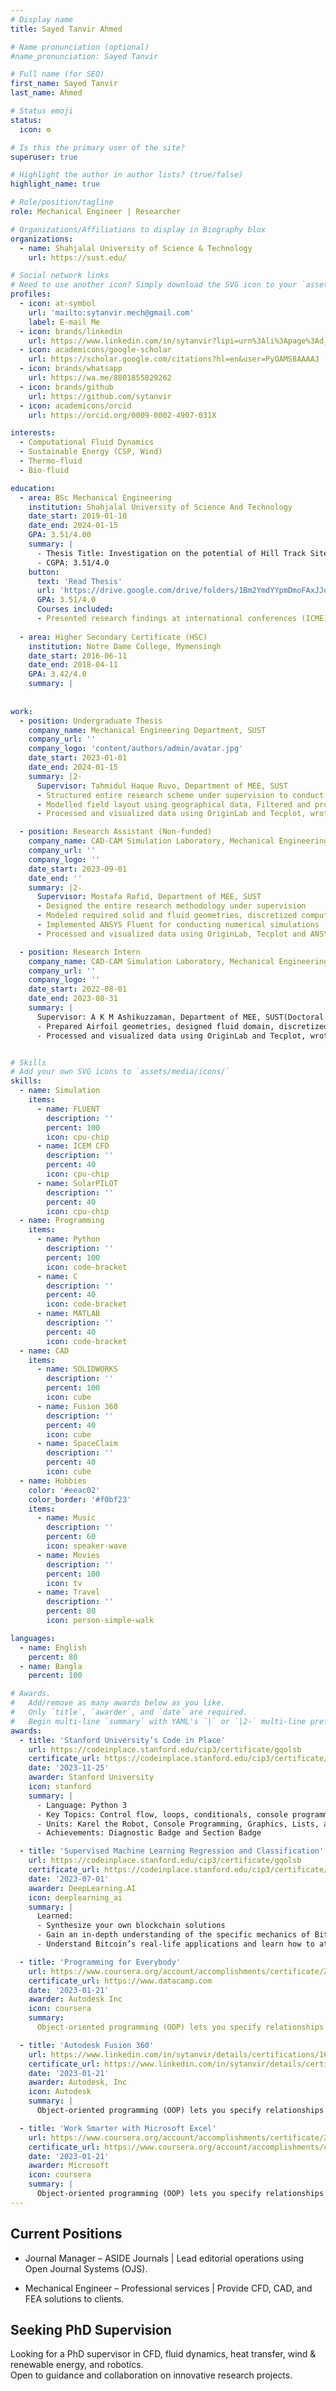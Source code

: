 ```yaml
---
# Display name
title: Sayed Tanvir Ahmed

# Name pronunciation (optional)
#name_pronunciation: Sayed Tanvir

# Full name (for SEO)
first_name: Sayed Tanvir
last_name: Ahmed

# Status emoji
status:
  icon: ⚙️

# Is this the primary user of the site?
superuser: true

# Highlight the author in author lists? (true/false)
highlight_name: true

# Role/position/tagline
role: Mechanical Engineer | Researcher

# Organizations/Affiliations to display in Biography blox
organizations:
  - name: Shahjalal University of Science & Technology
    url: https://sust.edu/

# Social network links
# Need to use another icon? Simply download the SVG icon to your `assets/media/icons/` folder.
profiles:
  - icon: at-symbol
    url: 'mailto:sytanvir.mech@gmail.com'
    label: E-mail Me
  - icon: brands/linkedin
    url: https://www.linkedin.com/in/sytanvir?lipi=urn%3Ali%3Apage%3Ad_flagship3_profile_view_base_contact_details%3BIQkfVICMRVGmDSkFNlrE0w%3D%3D
  - icon: academicons/google-scholar
    url: https://scholar.google.com/citations?hl=en&user=PyOAMS8AAAAJ
  - icon: brands/whatsapp
    url: https://wa.me/8801855829262 
  - icon: brands/github
    url: https://github.com/sytanvir
  - icon: academicons/orcid
    url: https://orcid.org/0009-0002-4907-031X

interests:
  - Computational Fluid Dynamics
  - Sustainable Energy (CSP, Wind)
  - Thermo-fluid 
  - Bio-fluid

education:
  - area: BSc Mechanical Engineering
    institution: Shahjalal University of Science And Technology
    date_start: 2019-01-10
    date_end: 2024-01-15
    GPA: 3.51/4.00
    summary: |
      - Thesis Title: Investigation on the potential of Hill Track Sites as solar fields for Concentrated Solar Power plants incorporating Optical Efficiency as the primary parameter.
      - CGPA: 3.51/4.0
    button:
      text: 'Read Thesis'
      url: 'https://drive.google.com/drive/folders/1Bm2YmdYYpmDmoFAxJJdHMR1RxhoExx01?usp=sharing'
      GPA: 3.51/4.0
      Courses included:
      - Presented research findings at international conferences (ICME)
      
  - area: Higher Secondary Certificate (HSC)
    institution: Notre Dame College, Mymensingh
    date_start: 2016-06-11
    date_end: 2018-04-11
    GPA: 3.42/4.0
    summary: |
       
      
work:
  - position: Undergraduate Thesis
    company_name: Mechanical Engineering Department, SUST
    company_url: ''
    company_logo: 'content/authors/admin/avatar.jpg'
    date_start: 2023-01-01
    date_end: 2024-01-15
    summary: |2-
      Supervisor: Tahmidul Haque Ruvo, Department of MEE, SUST
      - Structured entire research scheme under supervision to conduct thesis within timeframe
      - Modelled field layout using geographical data, Filtered and processed data with Python, used SolarPILOT to carry out the simulation
      - Processed and visualized data using OriginLab and Tecplot, wrote a thesis report, and presented a conference paper

  - position: Research Assistant (Non-funded)
    company_name: CAD-CAM Simulation Laboratory, Mechanical Engineering, SUST
    company_url: ''
    company_logo: ''
    date_start: 2023-09-01
    date_end: ''
    summary: |2-
      Supervisor: Mostafa Rafid, Department of MEE, SUST
      - Designed the entire research methodology under supervision
      - Modeled required solid and fluid geometries, discretized computational domain using ANSYS ICEM CFD Meshing tool, and developed different boundary conditions
      - Implemented ANSYS Fluent for conducting numerical simulations
      - Processed and visualized data using OriginLab, Tecplot and ANSYS CFD-Post, wrote a research paper

  - position: Research Intern
    company_name: CAD-CAM Simulation Laboratory, Mechanical Engineering, SUST
    company_url: ''
    company_logo: ''
    date_start: 2022-08-01
    date_end: 2023-08-31
    summary: |
      Supervisor: A K M Ashikuzzaman, Department of MEE, SUST(Doctoral candidate, University of Minnesota, USA)
      - Prepared Airfoil geometries, designed fluid domain, discretized computational domain using ANSYS ICEM CFD Meshing tool, and developed different boundary conditions
      - Processed and visualized data using OriginLab and Tecplot, wrote multiple research paper, one poster paper accepted and two paper being reviewed


# Skills
# Add your own SVG icons to `assets/media/icons/`
skills:
  - name: Simulation 
    items:
      - name: FLUENT
        description: ''
        percent: 100
        icon: cpu-chip
      - name: ICEM CFD
        description: ''
        percent: 40
        icon: cpu-chip
      - name: SolarPILOT
        description: ''
        percent: 40
        icon: cpu-chip
  - name: Programming 
    items:
      - name: Python
        description: ''
        percent: 100
        icon: code-bracket
      - name: C 
        description: ''
        percent: 40
        icon: code-bracket
      - name: MATLAB
        description: ''
        percent: 40
        icon: code-bracket
  - name: CAD 
    items:
      - name: SOLIDWORKS
        description: ''
        percent: 100
        icon: cube
      - name: Fusion 360
        description: ''
        percent: 40
        icon: cube
      - name: SpaceClaim
        description: ''
        percent: 40
        icon: cube
  - name: Hobbies
    color: '#eeac02'
    color_border: '#f0bf23'
    items:
      - name: Music
        description: ''
        percent: 60
        icon: speaker-wave
      - name: Movies
        description: ''
        percent: 100
        icon: tv
      - name: Travel
        description: ''
        percent: 80
        icon: person-simple-walk

languages:
  - name: English
    percent: 80
  - name: Bangla
    percent: 100

# Awards.
#   Add/remove as many awards below as you like.
#   Only `title`, `awarder`, and `date` are required.
#   Begin multi-line `summary` with YAML's `|` or `|2-` multi-line prefix and indent 2 spaces below.
awards:
  - title: 'Stanford University’s Code in Place'
    url: https://codeinplace.stanford.edu/cip3/certificate/gqolsb
    certificate_url: https://codeinplace.stanford.edu/cip3/certificate/gqolsb
    date: '2023-11-25'
    awarder: Stanford University
    icon: stanford
    summary: |
      - Language: Python 3
      - Key Topics: Control flow, loops, conditionals, console programming, graphics, lists, and dictionaries.
      - Units: Karel the Robot, Console Programming, Graphics, Lists, and Dictionaries.
      - Achievements: Diagnostic Badge and Section Badge

  - title: 'Supervised Machine Learning Regression and Classification'
    url: https://codeinplace.stanford.edu/cip3/certificate/gqolsb
    certificate_url: https://codeinplace.stanford.edu/cip3/certificate/gqolsb
    date: '2023-07-01'
    awarder: DeepLearning.AI
    icon: deeplearning_ai
    summary: |
      Learned:
      - Synthesize your own blockchain solutions
      - Gain an in-depth understanding of the specific mechanics of Bitcoin
      - Understand Bitcoin’s real-life applications and learn how to attack and destroy Bitcoin, Ethereum, smart contracts and Dapps, and alternatives to Bitcoin’s Proof-of-Work consensus algorithm

  - title: 'Programming for Everybody'
    url: https://www.coursera.org/account/accomplishments/certificate/ZNU47CCKYVNP
    certificate_url: https://www.datacamp.com
    date: '2023-01-21'
    awarder: Autodesk Inc 
    icon: coursera
    summary: 
      Object-oriented programming (OOP) lets you specify relationships between functions and the objects that they can act on, helping you manage complexity in your code. This is an intermediate level course, providing an introduction to OOP, using the S3 and R6 systems. S3 is a great day-to-day R programming tool that simplifies some of the functions that you write. R6 is especially useful for industry-specific analyses, working with web APIs, and building GUIs.

  - title: 'Autodesk Fusion 360'
    url: https://www.linkedin.com/in/sytanvir/details/certifications/1635547379581/single-media-viewer?type=IMAGE&profileId=ACoAADHEWpgBrIgGdhd9R40gTmMySAi-7lAkuZM&lipi=urn%3Ali%3Apage%3Ad_flagship3_profile_view_base_certifications_details%3BB6okBb1JS0Cne3lsYlc7Nw%3D%3D
    certificate_url: https://www.linkedin.com/in/sytanvir/details/certifications/1635547379581/single-media-viewer?type=IMAGE&profileId=ACoAADHEWpgBrIgGdhd9R40gTmMySAi-7lAkuZM&lipi=urn%3Ali%3Apage%3Ad_flagship3_profile_view_base_certifications_details%3BB6okBb1JS0Cne3lsYlc7Nw%3D%3D
    date: '2023-01-21'
    awarder: Autodesk, Inc 
    icon: Autodesk
    summary: |
      Object-oriented programming (OOP) lets you specify relationships between functions and the objects that they can act on, helping you manage complexity in your code. This is an intermediate level course, providing an introduction to OOP, using the S3 and R6 systems. S3 is a great day-to-day R programming tool that simplifies some of the functions that you write. R6 is especially useful for industry-specific analyses, working with web APIs, and building GUIs.

  - title: 'Work Smarter with Microsoft Excel'
    url: https://www.coursera.org/account/accomplishments/certificate/ZNU47CCKYVNP
    certificate_url: https://www.coursera.org/account/accomplishments/certificate/ZNU47CCKYVNP
    date: '2023-01-21'
    awarder: Microsoft
    icon: coursera
    summary: |
      Object-oriented programming (OOP) lets you specify relationships between functions and the objects that they can act on, helping you manage complexity in your code. This is an intermediate level course, providing an introduction to OOP, using the S3 and R6 systems. S3 is a great day-to-day R programming tool that simplifies some of the functions that you write. R6 is especially useful for industry-specific analyses, working with web APIs, and building GUIs.
---
```

## Current Positions

- Journal Manager – ASIDE Journals | Lead editorial operations using Open Journal Systems (OJS).

- Mechanical Engineer – Professional services | Provide CFD, CAD, and FEA solutions to clients.

## Seeking PhD Supervision

Looking for a PhD supervisor in CFD, fluid dynamics, heat transfer, wind & renewable energy, and robotics.  
Open to guidance and collaboration on innovative research projects.









